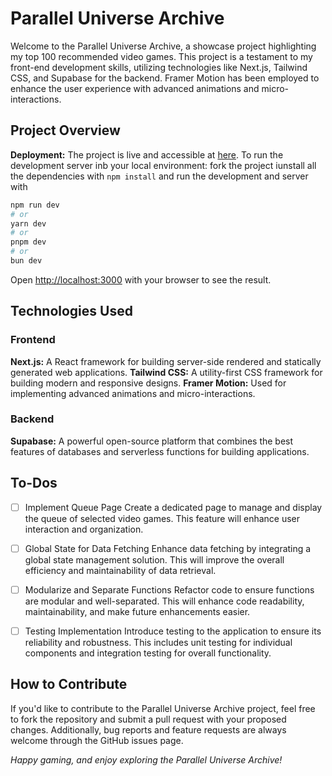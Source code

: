 # Parallel Universe Archive

Welcome to the Parallel Universe Archive, a showcase project highlighting my top 100 recommended video games. This project is a testament to my front-end development skills, utilizing technologies like Next.js, Tailwind CSS, and Supabase for the backend. Framer Motion has been employed to enhance the user experience with advanced animations and micro-interactions.

## Project Overview

**Deployment:**
The project is live and accessible at [here](https://parallel-universe-archive.vercel.app/).
To run the development server inb your local environment:
fork the project iunstall all the dependencies with `npm install` and run the development and server with

```bash
npm run dev
# or
yarn dev
# or
pnpm dev
# or
bun dev
```

Open [http://localhost:3000](http://localhost:3000) with your browser to see the result.

## Technologies Used

### Frontend

**Next.js:** A React framework for building server-side rendered and statically generated web applications.
**Tailwind CSS:** A utility-first CSS framework for building modern and responsive designs.
**Framer Motion:** Used for implementing advanced animations and micro-interactions.

### Backend

**Supabase:** A powerful open-source platform that combines the best features of databases and serverless functions for building applications.

## To-Dos

- [ ] Implement Queue Page
Create a dedicated page to manage and display the queue of selected video games. This feature will enhance user interaction and organization.

- [ ] Global State for Data Fetching
Enhance data fetching by integrating a global state management solution. This will improve the overall efficiency and maintainability of data retrieval.

- [ ] Modularize and Separate Functions
Refactor code to ensure functions are modular and well-separated. This will enhance code readability, maintainability, and make future enhancements easier.

- [ ] Testing Implementation
Introduce testing to the application to ensure its reliability and robustness. This includes unit testing for individual components and integration testing for overall functionality.

## How to Contribute

If you'd like to contribute to the Parallel Universe Archive project, feel free to fork the repository and submit a pull request with your proposed changes. Additionally, bug reports and feature requests are always welcome through the GitHub issues page.

*Happy gaming, and enjoy exploring the Parallel Universe Archive!*
